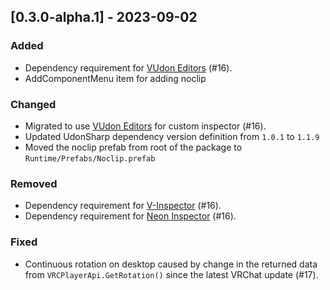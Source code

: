 ## [0.3.0-alpha.1] - 2023-09-02

### Added
- Dependency requirement for [VUdon Editors](https://github.com/Varneon/VUdon-Editors) (#16).
- AddComponentMenu item for adding noclip

### Changed
- Migrated to use [VUdon Editors](https://github.com/Varneon/VUdon-Editors) for custom inspector (#16).
- Updated UdonSharp dependency version definition from `1.0.1` to `1.1.9`
- Moved the noclip prefab from root of the package to `Runtime/Prefabs/Noclip.prefab`

### Removed
- Dependency requirement for [V-Inspector](https://github.com/Varneon/V-Inspector) (#16).
- Dependency requirement for [Neon Inspector](https://github.com/Varneon/Neon-Inspector) (#16).

### Fixed
- Continuous rotation on desktop caused by change in the returned data from `VRCPlayerApi.GetRotation()` since the latest VRChat update (#17).
